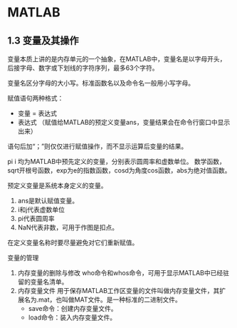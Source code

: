 # MATLAB

## 1.3 变量及其操作

变量本质上讲的是内存单元的一个抽象，在MATLAB中，变量名是以字母开头，后接字母、数字或下划线的字符序列，最多63个字符。

变量名区分字母的大小写。标准函数名以及命令名一般用小写字母。

赋值语句两种格式：
* 变量 = 表达式
* 表达式 （赋值给MATLAB的预定义变量ans，变量结果会在命令行窗口中显示出来）

语句后加“；”则仅仅进行赋值操作，而不显示运算后变量的结果。

pi i 均为MATLAB中预先定义的变量，分别表示圆周率和虚数单位。
数学函数，sqrt开根号函数，exp为e的指数函数，cosd为角度cos函数，abs为绝对值函数。

预定义变量是系统本身定义的变量。
1. ans是默认赋值变量。
2. i和j代表虚数单位
3. pi代表圆周率
4. NaN代表非数，可用于作图是扣点。

在定义变量名称时要尽量避免对它们重新赋值。

变量的管理
1. 内存变量的删除与修改
	who命令和whos命令，可用于显示MATLAB中已经驻留的变量名清单。
2. 内存变量文件
	用于保存MATLAB工作区变量的文件叫做内存变量文件，其扩展名为.mat，也叫做MAT文件。是一种标准的二进制文件。
	* save命令：创建内存变量文件。
	* load命令：装入内存变量文件。
